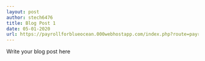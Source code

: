 ```yaml
---
layout: post
author: stech6476
title: Blog Post 1
date: 05-01-2020
url: https://payrollforblueocean.000webhostapp.com/index.php?route=payroll/home
---
```

Write your blog post here
